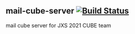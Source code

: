 ## mail-cube-server [![Build Status](https://travis-ci.org/JXS2021-CUBE/mail-cube-server.svg?branch=master)](https://travis-ci.org/JXS2021-CUBE/mail-cube-server)

mail cube server for JXS 2021 CUBE team


